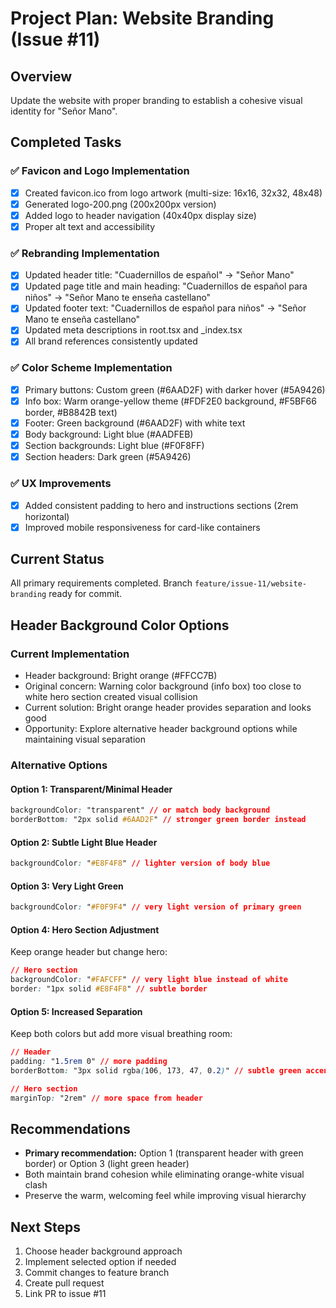 # Project Plan: Website Branding (Issue #11)

## Overview
Update the website with proper branding to establish a cohesive visual identity for "Señor Mano".

## Completed Tasks

### ✅ Favicon and Logo Implementation
- [x] Created favicon.ico from logo artwork (multi-size: 16x16, 32x32, 48x48)
- [x] Generated logo-200.png (200x200px version)
- [x] Added logo to header navigation (40x40px display size)
- [x] Proper alt text and accessibility

### ✅ Rebranding Implementation
- [x] Updated header title: "Cuadernillos de español" → "Señor Mano"
- [x] Updated page title and main heading: "Cuadernillos de español para niños" → "Señor Mano te enseña castellano"
- [x] Updated footer text: "Cuadernillos de español para niños" → "Señor Mano te enseña castellano"
- [x] Updated meta descriptions in root.tsx and _index.tsx
- [x] All brand references consistently updated

### ✅ Color Scheme Implementation
- [x] Primary buttons: Custom green (#6AAD2F) with darker hover (#5A9426)
- [x] Info box: Warm orange-yellow theme (#FDF2E0 background, #F5BF66 border, #B8842B text)
- [x] Footer: Green background (#6AAD2F) with white text
- [x] Body background: Light blue (#AADFEB) 
- [x] Section backgrounds: Light blue (#F0F8FF)
- [x] Section headers: Dark green (#5A9426)

### ✅ UX Improvements
- [x] Added consistent padding to hero and instructions sections (2rem horizontal)
- [x] Improved mobile responsiveness for card-like containers

## Current Status
All primary requirements completed. Branch `feature/issue-11/website-branding` ready for commit.

## Header Background Color Options

### Current Implementation
- Header background: Bright orange (#FFCC7B)
- Original concern: Warning color background (info box) too close to white hero section created visual collision
- Current solution: Bright orange header provides separation and looks good
- Opportunity: Explore alternative header background options while maintaining visual separation

### Alternative Options

#### Option 1: Transparent/Minimal Header
```css
backgroundColor: "transparent" // or match body background
borderBottom: "2px solid #6AAD2F" // stronger green border instead
```

#### Option 2: Subtle Light Blue Header
```css
backgroundColor: "#E8F4F8" // lighter version of body blue
```

#### Option 3: Very Light Green
```css
backgroundColor: "#F0F9F4" // very light version of primary green
```

#### Option 4: Hero Section Adjustment
Keep orange header but change hero:
```css
// Hero section
backgroundColor: "#FAFCFF" // very light blue instead of white
border: "1px solid #E8F4F8" // subtle border
```

#### Option 5: Increased Separation
Keep both colors but add more visual breathing room:
```css
// Header
padding: "1.5rem 0" // more padding
borderBottom: "3px solid rgba(106, 173, 47, 0.2)" // subtle green accent

// Hero section  
marginTop: "2rem" // more space from header
```

## Recommendations
- **Primary recommendation:** Option 1 (transparent header with green border) or Option 3 (light green header)
- Both maintain brand cohesion while eliminating orange-white visual clash
- Preserve the warm, welcoming feel while improving visual hierarchy

## Next Steps
1. Choose header background approach
2. Implement selected option if needed
3. Commit changes to feature branch
4. Create pull request
5. Link PR to issue #11